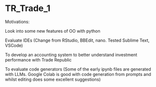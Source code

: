 # TR_Trade_1

Motivations:
    
Look into some new features of OO with python

Evaluate IDEs (Change from RStudio, BBEdit, nano. Tested Sublime Text, VSCode)

To develop an accounting system to better understand investment performance with Trade Republic

To evaluate code generators (Some of the early ipynb files are generated with LLMs. Google Colab is good with code generation from prompts and whilst editing does some excellent suggestions)






